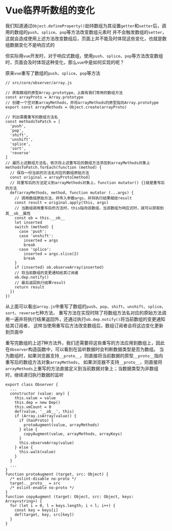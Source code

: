 # Vue临界听数组的变化

我们知道通过`Object.defineProperty()`劫持数组为其设置`getter`和`setter`后，调用的数组的`push`、`splice`、`pop`等方法改变数组元素时
并不会触发数组的`setter`，这就会造成使用上述方法改变数组后，页面上并不能及时体现这些变化，也就是数组数据变化不是响应式的

但实际用`vue`开发时，对于响应式数组，使用`push`、`splice`、`pop`等方法改变数组时，页面会及时体现这种变化，那么`vue`中是如何实现的呢？

原来`vue`重写了数组的`push`、`splice`、`pop`等方法

```
// src/core/observer/array.js

// 获取数组的原型Array.prototype，上面有我们常用的数组方法
const arrayProto = Array.prototype
// 创建一个空对象arrayMethods，并将arrayMethods的原型指向Array.prototype
export const arrayMethods = Object.create(arrayProto)

// 列出需要重写的数组方法名
const methodsToPatch = [
  'push',
  'pop',
  'shift',
  'unshift',
  'splice',
  'sort',
  'reverse'
]
// 遍历上述数组方法名，依次将上述重写后的数组方法添加到arrayMethods对象上
methodsToPatch.forEach(function (method) {
  // 保存一份当前的方法名对应的数组原始方法
  const original = arrayProto[method]
  // 将重写后的方法定义到arrayMethods对象上，function mutator() {}就是重写后的方法
  def(arrayMethods, method, function mutator (...args) {
    // 调用数组原始方法，并传入参数args，并将执行结果赋给result
    const result = original.apply(this, args)
    // 当数组调用重写后的方法时，this指向该数组，当该数组为响应式时，就可以获取到其__ob__属性
    const ob = this.__ob__
    let inserted
    switch (method) {
      case 'push':
      case 'unshift':
        inserted = args
        break
      case 'splice':
        inserted = args.slice(2)
        break
    }
    if (inserted) ob.observeArray(inserted)
    // 将当前数组的变更通知给其订阅者
    ob.dep.notify()
    // 最后返回执行结果result
    return result
  })
})
```

从上面可以看出`array.js`中重写了数组的`push`、`pop`、`shift`、`unshift`、`splice`、`sort`、`reverse`七种方法，
重写方法在实现时除了将数组方法名对应的原始方法调用一遍并将执行结果返回外，还通过执行`ob.dep.notify()`将当前数组的变更通知给其订阅者，
这样当使用重写后方法改变数组后，数组订阅者会将这边变化更新到页面中

重写完数组的上述7种方法外，我们还需要将这些重写的方法应用到数组上，因此在`Observer`构造函数中，可以看到在监听数据时会判断数据类型是否为数组。
当为数组时，如果浏览器支持`__proto__`，则直接将当前数据的原型`__proto__`指向重写后的数组方法对象`arrayMethods`，
如果浏览器不支持`__proto__`，则直接将`arrayMethods`上重写的方法直接定义到当前数据对象上；当数据类型为非数组时，继续递归执行数据的监听

```
export class Observer {
  ...
  constructor (value: any) {
    this.value = value
    this.dep = new Dep()
    this.vmCount = 0
    def(value, '__ob__', this)
    if (Array.isArray(value)) {
      if (hasProto) {
        protoAugment(value, arrayMethods)
      } else {
        copyAugment(value, arrayMethods, arrayKeys)
      }
      this.observeArray(value)
    } else {
      this.walk(value)
    }
  }
  ...
}
function protoAugment (target, src: Object) {
  /* eslint-disable no-proto */
  target.__proto__ = src
  /* eslint-enable no-proto */
}
function copyAugment (target: Object, src: Object, keys: Array<string>) {
  for (let i = 0, l = keys.length; i < l; i++) {
    const key = keys[i]
    def(target, key, src[key])
  }
}
```

